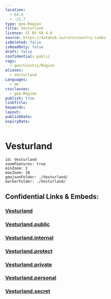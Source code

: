 ```yaml
---
location:
  - 64.9
  - -21.7
type: geo-Region
title: Vesturland
license: CC BY-SA 4.0
source: https://datahub.io/core/country-codes
isDeleted: false
isReadOnly: false
draft: false
confidential: public
tags:
  - geo/Country/Region
aliases:
  - Vesturland
Languages:
  - de
cssclasses:
  - geo-Region
publish: true
linkTitle:
keywords:
layout:
publishDate:
expiryDate:
---
```


# Vesturland

```leaflet
id: Vesturland
zoomFeatures: true 
minZoom: 2 
maxZoom: 18
geojsonFolder: ./Vesturland/
markerFolder: ./Vesturland/
```


## Confidential Links & Embeds: 

### [Vesturland](/_Standards/Earth/Continent/Europe/Europe~North/Iceland/Regions~Iceland/Vesturland.md) 

### [Vesturland.public](/_public/Earth/Continent/Europe/Europe~North/Iceland/Regions~Iceland/Vesturland.public.md) 

### [Vesturland.internal](/_internal/Earth/Continent/Europe/Europe~North/Iceland/Regions~Iceland/Vesturland.internal.md) 

### [Vesturland.protect](/_protect/Earth/Continent/Europe/Europe~North/Iceland/Regions~Iceland/Vesturland.protect.md) 

### [Vesturland.private](/_private/Earth/Continent/Europe/Europe~North/Iceland/Regions~Iceland/Vesturland.private.md) 

### [Vesturland.personal](/_personal/Earth/Continent/Europe/Europe~North/Iceland/Regions~Iceland/Vesturland.personal.md) 

### [Vesturland.secret](/_secret/Earth/Continent/Europe/Europe~North/Iceland/Regions~Iceland/Vesturland.secret.md)

